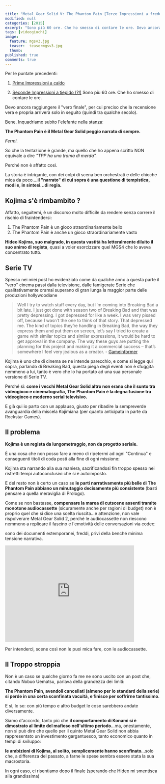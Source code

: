 ```yaml
---

title: "Metal Gear Solid V: The Phantom Pain [Terze Impressioni a freddo]"
modified: null
categories: [2015]
excerpt: "Sono più 60 ore. Che ho smesso di contare le ore. Devo ancora raggiungere il vero finale, per cui preciso che la recensione..."
tags: [videogiochi]
image: 
  feature: mgsv3.jpg
  teaser:  teasermgsv3.jpg
  thumb: 
published: true
comments: true
---
```


Per le puntate precedenti:

1. [Prime Impressioni a caldo](http://xabacadabra.github.io/2015/Metal-Gear-Solid-V-phantom-pain-prime-impressioni/)

2. [Seconde Impressioni a tiepido (?!)](http://xabacadabra.github.io/2015/Metal-Gear-Solid-V-phantom-pain-seconde-impressioni/)
Sono più 60 ore. Che ho smesso di contare le ore.

Devo ancora raggiungere il "vero finale", per cui preciso che la recensione vera e propria arriverà solo in seguito (quindi tra qualche secolo).

Bene. Inquadriamo subito l'elefante nella stanza:

**The Phantom Pain è il Metal Gear Solid peggio narrato di sempre.**

_Fermi._

So che la tentazione è grande, ma quello che ho appena scritto NON equivale a dire _"TPP ha una trama di merda"._

Perché non è affatto così.

La storia è intrigante, con dei colpi di scena ben orchestrati e delle chicche mica da poco....**il "narrato" di cui sopra è una questione di tempistica, modi e, in sintesi...di regia.**

## Kojima s'è rimbambito ? 

Affatto, seguitemi, è un discorso molto difficile da rendere senza correre il rischio di fraintendersi:

1. The Phantom Pain è un gioco straordinariamente bello
2. The Phantom Pain è anche un gioco straordinariamente vasto

**Hideo Kojima, suo malgrado, in questa vastità ha letteralmente diluito il suo animo di regista**, quasi a voler esorcizzare quel MGS4 che lo aveva concentrato tutto.

## Serie TV

Spesso nei miei post ho evidenziato come da qualche anno a questa parte il "vero" cinema passi dalla televisione, dalle famigerate Serie che qualitativamente oramai superano di gran lunga la maggior parte delle produzioni hollywoodiane 

> Well I try to watch stuff every day, but I’m coming into Breaking Bad a bit late. I just got done with season two of Breaking Bad and that was pretty depressing. I got depressed for like a week. I was very pissed off, because I wasn’t the one to think of that story. That depressed me. The kind of topics they’re handling in Breaking Bad, the way they express them and put them on screen, let’s say I tried to create a game with similar topics and similar expressions, it would be hard to get approval in the company. The way these guys are putting the planning for this project and making it a commercial success – that’s somewhere I feel very jealous as a creator. - [Gameinformer](http://www.gameinformer.com/b/features/archive/2015/07/09/hideo-kojima-the-full-interview.aspx)

Kojima è uno che di cinema se ne intende parecchio, e come si legge qui sopra, parlando di Breaking Bad, questa piega degli eventi non è sfuggita nemmeno a lui, tanto è vero che lo ha portato ad una sua personale versione di Serie TV.

Perché sì: **come i vecchi Metal Gear Solid altro non erano che il sunto tra videogioco e cinematografia, The Phantom Pain è la degna fusione tra videogioco e moderno serial televisivo.**

E già qui io parto con un applauso, giusto per ribadire la sempreverde avanguardia della miscela Kojimiana (per quanto anticipata in parte da Rockstar Games).

## Il problema

**Kojima è un regista da lungometraggio, non da progetto seriale.**

È una cosa che non posso fare a meno di ripetermi ad ogni "Continua" e conseguenti titoli di coda posti alla fine di ogni missione:

Kojima sta narrando alla sua maniera, sacrificandosi fin troppo spesso nei ristretti tempi autoconclusivi che si è autoimposto.

E del resto non è certo un caso se **le parti narrativamente più belle di The Phantom Pain abbiano un minutaggio decisamente più consistente** (basti pensare a quella meraviglia di Prologo).

Come se non bastasse, **compensare la marea di cutscene assenti tramite monotone audiocassette** (sicuramente anche per ragioni di budget) non è proprio quel che si dice una scelta riuscita...e attenzione, non vale rispolverare Metal Gear Solid 2, perché le audiocassette non riescono nemmeno a replicare il fascino e l'emotività delle conversazioni via codec:

sono dei documenti estemporanei, freddi, privi della benché minima tensione narrativa.

<iframe width="420" height="315" src="https://www.youtube.com/embed/JX3_1YIu550" frameborder="0" allowfullscreen></iframe>

Per intenderci, scene così non le puoi mica fare, con le audiocassette.

## Il Troppo stroppia

Non è un caso se qualche giorno fa me ne sono uscito con un post che, citando Nobuo Uematsu, parlava della grandezza dei limiti:

**The Phantom Pain, avendoli cancellati (almeno per lo standard della serie) si perde in una certa sconfinata vacuità, e finisce per soffrirne tantissimo.**

E sì, lo so: con più tempo e altro budget le cose sarebbero andate diversamente.

Siamo d'accordo, tanto più che **il comportamento di Konami si è dimostrato al limite del mafioso nell'ultimo periodo**...ma, onestamente, non si può dire che quello per il quinto Metal Gear Solid non abbia rappresentato un investimento gargantuesco, tanto economico quanto in tempi di sviluppo:

**le ambizioni di Kojima, al solito, semplicemente hanno sconfinato**...solo che, a differenza del passato, a farne le spese sembra essere stata la sua macrostoria.

In ogni caso, ci risentiamo dopo il finale (sperando che Hideo mi smentisca alla grandissima)